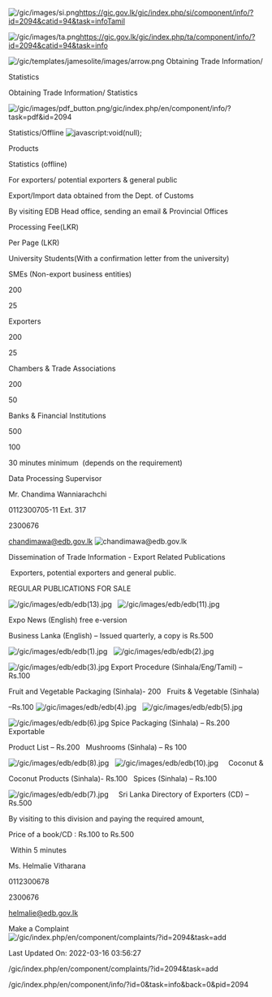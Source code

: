 <!-- Source: https://gic.gov.lk/gic/index.php/en/component/info/?id=2094&catid=94&task=info -->

![/gic/images/si.png](/gic/images/si.png)https://gic.gov.lk/gic/index.php/si/component/info/?id=2094&catid=94&task=infoTamil

![/gic/images/ta.png](/gic/images/ta.png)https://gic.gov.lk/gic/index.php/ta/component/info/?id=2094&catid=94&task=info

![/gic/templates/jamesolite/images/arrow.png](/gic/templates/jamesolite/images/arrow.png) Obtaining Trade Information/

Statistics

Obtaining Trade Information/ Statistics

![/gic/images/pdf_button.png](/gic/images/pdf_button.png)/gic/index.php/en/component/info/?task=pdf&id=2094

Statistics/Offline ![javascript:void(null);](javascript:void(null);)

Products

Statistics (offline)

For exporters/ potential exporters & general public

Export/Import data obtained from the Dept. of Customs

By visiting EDB Head office, sending an email & Provincial Offices

Processing Fee(LKR)

Per Page (LKR)

University Students(With a confirmation letter from the university)

SMEs (Non-export business entities)

200

25

Exporters

200

25

Chambers & Trade Associations

200

50

Banks & Financial Institutions

500

100

30 minutes minimum  (depends on the requirement)

Data Processing Supervisor

Mr. Chandima Wanniarachchi

0112300705-11 Ext. 317

2300676

chandimawa@edb.gov.lk ![chandimawa@edb.gov.lk](chandimawa@edb.gov.lk)

Dissemination of Trade Information - Export Related Publications

 Exporters, potential exporters and general public.

REGULAR PUBLICATIONS FOR SALE

![/gic/images/edb/edb(13).jpg](/gic/images/edb/edb(13).jpg)   ![/gic/images/edb/edb(11).jpg](/gic/images/edb/edb(11).jpg)

Expo News (English) free e-version

Business Lanka (English) – Issued quarterly, a copy is Rs.500

![/gic/images/edb/edb(1).jpg](/gic/images/edb/edb(1).jpg)   ![/gic/images/edb/edb(2).jpg](/gic/images/edb/edb(2).jpg)  

![/gic/images/edb/edb(3).jpg](/gic/images/edb/edb(3).jpg) Export Procedure (Sinhala/Eng/Tamil) – Rs.100  

Fruit and Vegetable Packaging (Sinhala)- 200   Fruits & Vegetable (Sinhala)

–Rs.100 ![/gic/images/edb/edb(4).jpg](/gic/images/edb/edb(4).jpg)   ![/gic/images/edb/edb(5).jpg](/gic/images/edb/edb(5).jpg)  

![/gic/images/edb/edb(6).jpg](/gic/images/edb/edb(6).jpg) Spice Packaging (Sinhala) – Rs.200   Exportable

Product List – Rs.200   Mushrooms (Sinhala) – Rs 100  

![/gic/images/edb/edb(8).jpg](/gic/images/edb/edb(8).jpg)   ![/gic/images/edb/edb(10).jpg](/gic/images/edb/edb(10).jpg)     Coconut &

Coconut Products (Sinhala)- Rs.100   Spices (Sinhala) – Rs.100

![/gic/images/edb/edb(7).jpg](/gic/images/edb/edb(7).jpg)     Sri Lanka Directory of Exporters (CD) – Rs.500

By visiting to this division and paying the required amount,

Price of a book/CD : Rs.100 to Rs.500

 Within 5 minutes

Ms. Helmalie Vitharana

0112300678

2300676

helmalie@edb.gov.lk

Make a Complaint ![/gic/index.php/en/component/complaints/?id=2094&task=add](/gic/index.php/en/component/complaints/?id=2094&task=add)

Last Updated On: 2022-03-16 03:56:27

/gic/index.php/en/component/complaints/?id=2094&task=add

/gic/index.php/en/component/info/?id=0&task=info&back=0&pid=2094
